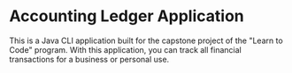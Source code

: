 # Accounting Ledger Application

This is a Java CLI application built for the capstone project of the "Learn to Code" program.
With this application, you can track all financial transactions for a business or personal use.
